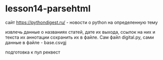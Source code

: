 # lesson14-parsehtml

сайт https://pythondigest.ru/ - новости о python на определенную тему

извлечь данные о названиях статей, дате их выхода, ссылок на них и текста их
аннотации 
сохранить их в файле. Сам файл digital.py, сами данные в файле - base.csvgj

подготовка к пул реквест
